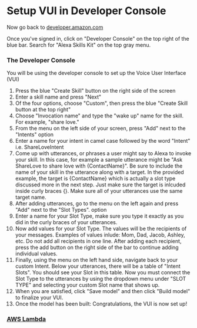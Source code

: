 # Setup VUI in Developer Console 


<p>Now go back to <a href="http://developer.amazon.com">developer.amazon.com</a></p>

Once you've signed in, click on "Developer Console" on the top right of the blue bar. Search for "Alexa Skills Kit" on the top gray menu. 

### The Developer Console 
<p>You will be using the developer console to set up the Voice User Interface (VUI)</p>

<ol> 
<li>Press the blue "Create Skill" button on the right side of the screen</li>

<li>Enter a skill name and press "Next"</li>

<li>Of the four options, choose "Custom", then press the blue "Create Skill button at the top right"</li>

<li>Choose "Invocation name" and type the "wake up" name for the skill. For example, "share love."</li>

<li>From the menu on the left side of your screen, press "Add" next to the "Intents" option</li>
 
<li>Enter a name for your intent in camel case followed by the word "Intent" i.e. ShareLoveIntent</li>

<li>Come up with utterances, or phrases a user might say to Alexa to invoke your skill. In this case, for example a 
sample utterance might be "Ask ShareLove to share love with {ContactName}". Be sure to include the name of your skill
in the utterance along with a target. In the provided example, the target is {ContactName} which is actually a slot type 
discussed more in the next step. Just make sure the target is inlcuded inside curly braces {}. Make sure all of your
utterances use the same target name.</li>

<li>After adding utterances, go to the menu on the left again and press "Add" next to the "Slot Types". option</li>

<li>Enter a name for your Slot Type, make sure you type it exactly as you did in the curly braces of your utterances.</li>
 
<li>Now add values for your Slot Type. The values will be the recipients of your messages. Examples of values inlude:
Mom, Dad, Jacob, Ashley, etc. Do not add all recipients in one line. After adding each recipient, press the add button on the
right side of the bar to continue adding individual values.</li>

<li>Finally, using the menu on the left hand side, navigate back to your custom Intent. Below your utterances, there will
be a table of "Intent Slots". You should see your Slot in this table. Now you must connect the Slot Type to the utterances
by using the dropdown menu under "SLOT TYPE" and selecting your custom Slot name that shows up.</li>

<li>When you are satisfied, click "Save model" and then click "Build model" to finalize your VUI.</li>

<li>Once the model has been built: Congratulations, the VUI is now set up!</li>
</ol>

### <a href="https://github.com/liamlutton/AWS_Lambda_and_SNS/blob/master/page2.md">AWS Lambda</a>
